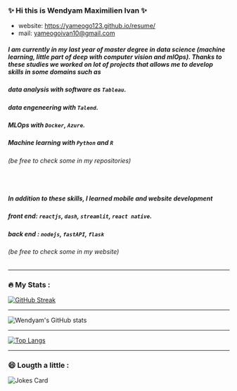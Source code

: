 ### ✨ Hi this is Wendyam Maximilien Ivan ✨

- website: https://yameogo123.github.io/resume/
- mail: yameogoivan10@gmail.com

##### I am currently in my last year of master degree in data science (machine learning, little part of deep with computer vision and mlOps). Thanks to these studies we worked on lot of projects that allows me to develop skills in some domains such as
##### data analysis with software as `Tableau`.
##### data engeneering with `Talend`.
##### MLOps with `Docker`, `Azure`.
##### Machine learning with `Python` and `R`
###### (be free to check some in my repositories)
<br/>

##### In addition to these skills, I learned mobile and website development 
##### front end: `reactjs`, `dash`, `streamlit`, `react native`.
##### back end : `nodejs`, `fastAPI`, `flask`
###### (be free to check some in my website)

---

### :fire: My Stats :

[![GitHub Streak](http://github-readme-streak-stats.herokuapp.com?user=Yameogo123&theme=dark&background=000000)](https://git.io/streak-stats)


---


![Wendyam's GitHub stats](https://github-readme-stats.vercel.app/api?username=Yameogo123&theme=tokyonight&show_icons=true)

---

[![Top Langs](https://github-readme-stats.vercel.app/api/top-langs/?username=Yameogo123&layout=compact&theme=vision-friendly-dark)](https://github.com/anuraghazra/github-readme-stats)

---
### :smile: Lougth a little :

![Jokes Card](https://readme-jokes.vercel.app/api)


<!--
**Yameogo123/Yameogo123** is a ✨ _special_ ✨ repository because its `README.md` (this file) appears on your GitHub profile.

Here are some ideas to get you started:

- 🔭 I’m currently working on ...
- 🌱 I’m currently learning ...
- 👯 I’m looking to collaborate on ...
- 🤔 I’m looking for help with ...
- 💬 Ask me about ...
- 📫 How to reach me: ...
- 😄 Pronouns: ...
- ⚡ Fun fact: ...
-->
